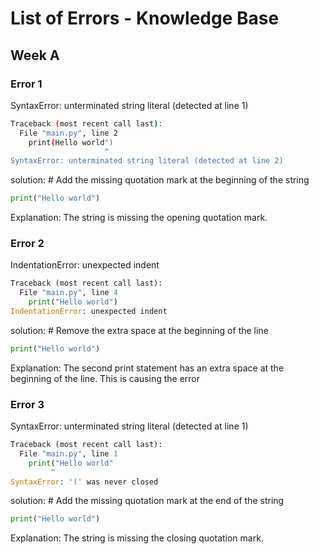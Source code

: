 # List of Errors - Knowledge Base

## Week A

### Error 1

SyntaxError: unterminated string literal (detected at line 1)

```bash
Traceback (most recent call last):
  File "main.py", line 2
    print(Hello world")
                     ^
SyntaxError: unterminated string literal (detected at line 2)

```

solution: # Add the missing quotation mark at the beginning of the string

```python
print("Hello world")
```

Explanation: The string is missing the opening quotation mark.

### Error 2

IndentationError: unexpected indent

```python
Traceback (most recent call last):
  File "main.py", line 4
    print("Hello world")
IndentationError: unexpected indent
```

solution: # Remove the extra space at the beginning of the line

```python
print("Hello world")
```

Explanation: The second print statement has an extra space at the beginning of the line. This is causing the error

### Error 3

SyntaxError: unterminated string literal (detected at line 1)

```python
Traceback (most recent call last):
  File "main.py", line 1
    print("Hello world"
         ^
SyntaxError: '(' was never closed
```

solution: # Add the missing quotation mark at the end of the string

```python
print("Hello world")
```

Explanation: The string is missing the closing quotation mark.
